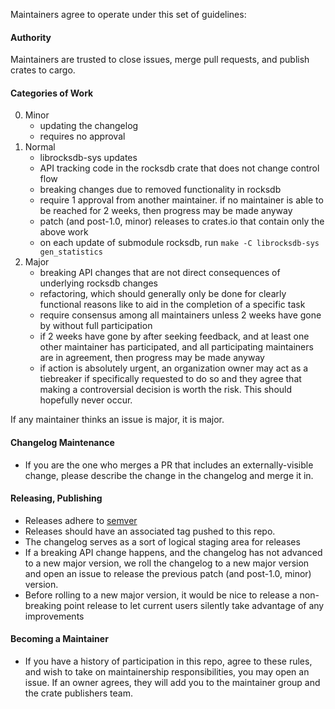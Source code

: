 Maintainers agree to operate under this set of guidelines:

#### Authority

Maintainers are trusted to close issues, merge pull requests, and publish crates to cargo.

#### Categories of Work

0. Minor
    * updating the changelog
    * requires no approval
1. Normal
    * librocksdb-sys updates
    * API tracking code in the rocksdb crate that does not change control flow
    * breaking changes due to removed functionality in rocksdb
    * require 1 approval from another maintainer. if no maintainer is able to be reached for 2 weeks, then progress may be made anyway
    * patch (and post-1.0, minor) releases to crates.io that contain only the above work
    * on each update of submodule rocksdb, run `make -C librocksdb-sys gen_statistics`
2. Major
    * breaking API changes that are not direct consequences of underlying rocksdb changes
    * refactoring, which should generally only be done for clearly functional reasons like to aid in the completion of a specific task
    * require consensus among all maintainers unless 2 weeks have gone by without full participation
    * if 2 weeks have gone by after seeking feedback, and at least one other maintainer has participated, and all participating maintainers are in agreement, then progress may be made anyway
    * if action is absolutely urgent, an organization owner may act as a tiebreaker if specifically requested to do so and they agree that making a controversial decision is worth the risk. This should hopefully never occur.
  
If any maintainer thinks an issue is major, it is major.

#### Changelog Maintenance

* If you are the one who merges a PR that includes an externally-visible change, please describe the change in the changelog and merge it in.

#### Releasing, Publishing

* Releases adhere to [semver](https://semver.org/)
* Releases should have an associated tag pushed to this repo.
* The changelog serves as a sort of logical staging area for releases
* If a breaking API change happens, and the changelog has not advanced to a new major version, we roll the changelog to a new major version and open an issue to release the previous patch (and post-1.0, minor) version.
* Before rolling to a new major version, it would be nice to release a non-breaking point release to let current users silently take advantage of any improvements

#### Becoming a Maintainer

* If you have a history of participation in this repo, agree to these rules, and wish to take on maintainership responsibilities, you may open an issue. If an owner agrees, they will add you to the maintainer group and the crate publishers team.
